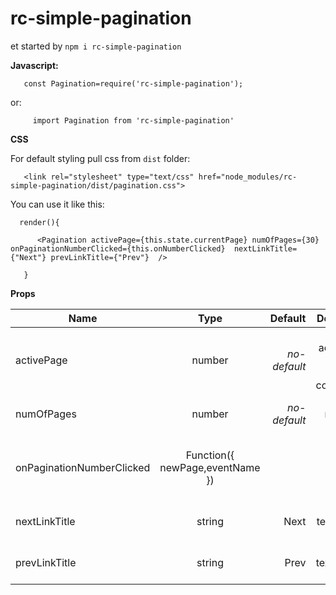 # rc-simple-pagination

et started by
  <code>npm i rc-simple-pagination</code>
  
  <b>Javascript:</b>
  
  
       const Pagination=require('rc-simple-pagination');
       
  
  or:
  
         import Pagination from 'rc-simple-pagination'
         
  
  
  
  <b>CSS</b>
  
  For default styling pull css from <code>dist</code> folder:
  
       <link rel="stylesheet" type="text/css" href="node_modules/rc-simple-pagination/dist/pagination.css">                
   
   
  You can use it like this:
  

      render(){
       
          <Pagination activePage={this.state.currentPage} numOfPages={30} onPaginationNumberClicked={this.onNumberClicked}  nextLinkTitle={"Next"} prevLinkTitle={"Prev"}  />
           
       }    
       
  
  <b>Props</b>
  
  
|   Name         | Type           | Default          | Description                                | Optional
| ------------- |:--------------:| ----------------:| ------------------------------------------:| ---------:|
| activePage    | number         | <i>no-default</i>| Current active page (state on parent component)              | <b>No</b> |
| numOfPages    | number         | <i>no-default</i>| Total number of pages| <b>No</b> |
| onPaginationNumberClicked  | Function({ newPage,eventName }) |           | Callback executed whenever times change    | <b>No</b> |
| nextLinkTitle  | string |   Next       | Localized text for next button        | <b>No</b> |
| prevLinkTitle  | string |   Prev       | Localized text for prev button        | <b>No</b> |
